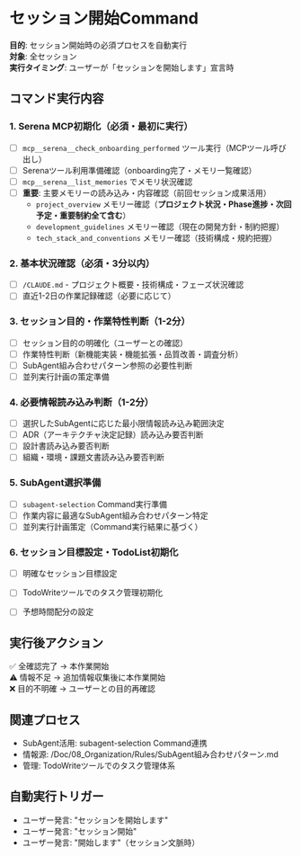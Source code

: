 # セッション開始Command

**目的**: セッション開始時の必須プロセスを自動実行  
**対象**: 全セッション  
**実行タイミング**: ユーザーが「セッションを開始します」宣言時

## コマンド実行内容

### 1. Serena MCP初期化（必須・最初に実行）
- [ ] `mcp__serena__check_onboarding_performed` ツール実行（MCPツール呼び出し）
- [ ] Serenaツール利用準備確認（onboarding完了・メモリ一覧確認）
- [ ] `mcp__serena__list_memories` でメモリ状況確認
- [ ] **重要**: 主要メモリーの読み込み・内容確認（前回セッション成果活用）
  - `project_overview` メモリー確認（**プロジェクト状況・Phase進捗・次回予定・重要制約全て含む**）
  - `development_guidelines` メモリー確認（現在の開発方針・制約把握）
  - `tech_stack_and_conventions` メモリー確認（技術構成・規約把握）

### 2. 基本状況確認（必須・3分以内）
- [ ] `/CLAUDE.md` - プロジェクト概要・技術構成・フェーズ状況確認
- [ ] 直近1-2日の作業記録確認（必要に応じて）

### 3. セッション目的・作業特性判断（1-2分）
- [ ] セッション目的の明確化（ユーザーとの確認）
- [ ] 作業特性判断（新機能実装・機能拡張・品質改善・調査分析）
- [ ] SubAgent組み合わせパターン参照の必要性判断
- [ ] 並列実行計画の策定準備

### 4. 必要情報読み込み判断（1-2分）
- [ ] 選択したSubAgentに応じた最小限情報読み込み範囲決定
- [ ] ADR（アーキテクチャ決定記録）読み込み要否判断
- [ ] 設計書読み込み要否判断
- [ ] 組織・環境・課題文書読み込み要否判断

### 5. SubAgent選択準備
- [ ] `subagent-selection` Command実行準備
- [ ] 作業内容に最適なSubAgent組み合わせパターン特定
- [ ] 並列実行計画策定（Command実行結果に基づく）

### 6. セッション目標設定・TodoList初期化
- [ ] 明確なセッション目標設定
- [ ] TodoWriteツールでのタスク管理初期化
- [ ] 予想時間配分の設定


## 実行後アクション
✅ 全確認完了 → 本作業開始  
⚠️ 情報不足 → 追加情報収集後に本作業開始  
❌ 目的不明確 → ユーザーとの目的再確認

## 関連プロセス
- SubAgent活用: subagent-selection Command連携
- 情報源: /Doc/08_Organization/Rules/SubAgent組み合わせパターン.md
- 管理: TodoWriteツールでのタスク管理体系

## 自動実行トリガー
- ユーザー発言: "セッションを開始します"
- ユーザー発言: "セッション開始"  
- ユーザー発言: "開始します"（セッション文脈時）